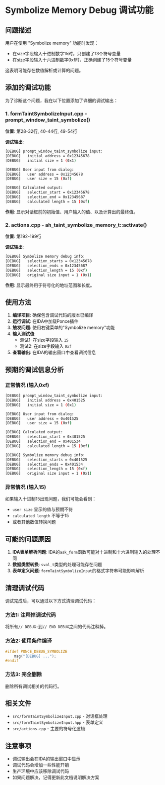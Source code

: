 # Symbolize Memory Debug 调试功能

## 问题描述

用户在使用 "Symbolize memory" 功能时发现：

- 在size字段输入十进制数字15时，只创建了13个符号变量
- 在size字段输入十六进制数字0xf时，正确创建了15个符号变量

这表明可能存在数值解析或计算的问题。

## 添加的调试功能

为了诊断这个问题，我在以下位置添加了详细的调试输出：

### 1. formTaintSymbolizeInput.cpp - prompt_window_taint_symbolize()

**位置**: 第28-32行, 40-44行, 49-54行

**调试输出**:

```bash
[DEBUG] prompt_window_taint_symbolize input:
[DEBUG]   initial address = 0x12345678
[DEBUG]   initial size = 1 (0x1)

[DEBUG] User input from dialog:
[DEBUG]   user address = 0x12345678  
[DEBUG]   user size = 15 (0xf)

[DEBUG] Calculated output:
[DEBUG]   selection_start = 0x12345678
[DEBUG]   selection_end = 0x12345687
[DEBUG]   calculated length = 15 (0xf)
```

**作用**: 显示对话框前的初始值、用户输入的值、以及计算出的最终值。

### 2. actions.cpp - ah_taint_symbolize_memory_t::activate()

**位置**: 第192-199行

**调试输出**:

```bash
[DEBUG] Symbolize memory debug info:
[DEBUG]   selection_starts = 0x12345678
[DEBUG]   selection_ends = 0x12345687
[DEBUG]   selection_length = 15 (0xf)
[DEBUG]   original size input = 1 (0x1)
```

**作用**: 显示最终用于符号化的地址范围和长度。

## 使用方法

1. **编译项目**: 确保包含调试代码的版本已编译
2. **运行调试**: 在IDA中加载Ponce插件
3. **触发问题**: 使用右键菜单的"Symbolize memory"功能
4. **输入测试值**:
   - 测试1: 在size字段输入 `15`
   - 测试2: 在size字段输入 `0xf`
5. **查看输出**: 在IDA的输出窗口中查看调试信息

## 预期的调试信息分析

### 正常情况 (输入0xf)

```bash
[DEBUG] prompt_window_taint_symbolize input:
[DEBUG]   initial address = 0x401525
[DEBUG]   initial size = 1 (0x1)

[DEBUG] User input from dialog:
[DEBUG]   user address = 0x401525
[DEBUG]   user size = 15 (0xf)

[DEBUG] Calculated output:
[DEBUG]   selection_start = 0x401525
[DEBUG]   selection_end = 0x401534
[DEBUG]   calculated length = 15 (0xf)

[DEBUG] Symbolize memory debug info:
[DEBUG]   selection_starts = 0x401525
[DEBUG]   selection_ends = 0x401534
[DEBUG]   selection_length = 15 (0xf)
[DEBUG]   original size input = 1 (0x1)
```

### 异常情况 (输入15)

如果输入十进制15出现问题，我们可能会看到：

- `user size` 显示的值与预期不符
- `calculated length` 不等于15
- 或者其他数值转换问题

## 可能的问题原因

1. **IDA表单解析问题**: IDA的`ask_form`函数可能对十进制和十六进制输入的处理不同
2. **数据类型转换**: `sval_t`类型的处理可能存在问题
3. **表单定义问题**: `formTaintSymbolizeInput`的格式字符串可能影响解析

## 清理调试代码

调试完成后，可以通过以下方式清理调试代码：

### 方法1: 注释掉调试代码

将所有`// DEBUG:`到`// END DEBUG`之间的代码注释掉。

### 方法2: 使用条件编译

```cpp
#ifdef PONCE_DEBUG_SYMBOLIZE
    msg("[DEBUG] ...");
#endif
```

### 方法3: 完全删除

删除所有调试相关的代码行。

## 相关文件

- `src/formTaintSymbolizeInput.cpp` - 对话框处理
- `src/formTaintSymbolizeInput.hpp` - 表单定义
- `src/actions.cpp` - 主要的符号化逻辑

## 注意事项

- 调试输出会在IDA的输出窗口中显示
- 调试代码会增加一些性能开销
- 生产环境中应该移除调试代码
- 如果问题解决，记得更新此文档说明解决方案
